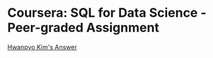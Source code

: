 # Coursera: SQL for Data Science - Peer-graded Assignment

[Hwanpyo Kim's Answer](./YelpDataCourseraPR1_HwanpyoKim.ipynb)
